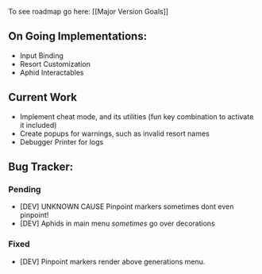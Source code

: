 
To see roadmap go here: [[Major Version Goals]]
## On Going Implementations:
- Input Binding
- Resort Customization
- Aphid Interactables
## Current Work
- Implement cheat mode, and its utilities (fun key combination to activate it included)
- Create popups for warnings, such as invalid resort names
- Debugger Printer for logs
## Bug Tracker:

### Pending
- [DEV] UNKNOWN CAUSE Pinpoint markers sometimes dont even pinpoint!
- [DEV] Aphids in main menu *sometimes* go over decorations
### Fixed
- [DEV] Pinpoint markers render above generations menu.


